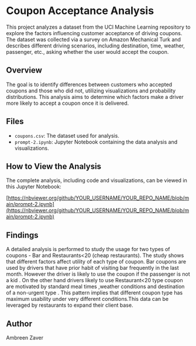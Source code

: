 # Coupon Acceptance Analysis

This project analyzes a dataset from the UCI Machine Learning repository to
explore the factors influencing customer acceptance of driving coupons.
The dataset was collected via a survey on Amazon Mechanical Turk and describes
different driving scenarios, including destination, time, weather, passenger, etc., asking
whether the user would accept the coupon.

## Overview

The goal is to identify differences between customers who accepted coupons and those who did not,
utilizing visualizations and probability distributions.
This analysis aims to determine which factors make a driver more likely to accept a coupon once it is delivered.

## Files

*   `coupons.csv`: The dataset used for analysis.
*   `prompt-2.ipynb`: Jupyter Notebook containing the data analysis and visualizations.

## How to View the Analysis

The complete analysis, including code and visualizations, can be viewed in this Jupyter Notebook:

[https://nbviewer.org/github/YOUR_USERNAME/YOUR_REPO_NAME/blob/main/prompt-2.ipynb](https://nbviewer.org/github/YOUR_USERNAME/YOUR_REPO_NAME/blob/main/prompt-2.ipynb)

## Findings

A detailed analysis is performed to study the usage for two types of coupons - Bar and Restaurants<20 (cheap
restaurants). The study shows that different factors affect utility of each type of coupon.
Bar coupons are used by drivers that have prior habit of visiting bar frequently in the last month. However the
driver is likely to use the coupon if the passenger is not a kid . On the other hand drivers likely to use
Restaurant<20 type coupon are motivated by standard meal times ,weather conditions and destination of a non-urgent
type . This pattern implies that different coupon type has maximum usability under very different conditions.This
data can be leveraged by restaurants to expand their client base.

## Author

Ambreen Zaver
